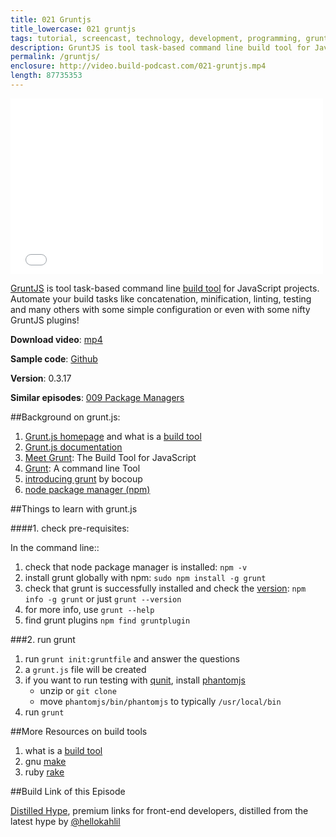 ```yaml
---
title: 021 Gruntjs
title_lowercase: 021 gruntjs
tags: tutorial, screencast, technology, development, programming, grunts, build, automation, javascript, npm, plugins, concat, minify, clean
description: GruntJS is tool task-based command line build tool for JavaScript projects. Automate your build tasks like concatenation, minification, linting, testing and many others with some simple configuration or even with some nifty GruntJS plugins!
permalink: /gruntjs/
enclosure: http://video.build-podcast.com/021-gruntjs.mp4
length: 87735353
---
```


<div id="video"><iframe src="//player.vimeo.com/video/53122660" width="500" height="281" frameborder="0" webkitallowfullscreen mozallowfullscreen allowfullscreen></iframe></div>

[GruntJS](http://gruntjs.com/) is tool task-based command line [build tool](http://en.wikipedia.org/wiki/Build_automation) for JavaScript projects. Automate your build tasks like concatenation, minification, linting, testing and many others with some simple configuration or even with some nifty GruntJS plugins!

<p><strong>Download video</strong>: <a href="http://video.build-podcast.com/021-gruntjs.mp4" download="build-podcast-021-gruntjs.mp4">mp4</a></p>

**Sample code**: [Github](https://github.com/sayanee/build-podcast/tree/master/021-gruntjs)

**Version**: 0.3.17

**Similar episodes**: [009 Package Managers](/package-managers)

##Background on grunt.js:

1. [Grunt.js homepage](http://gruntjs.com/) and what is a [build tool](http://en.wikipedia.org/wiki/Build_automation)
1. [Grunt.js documentation](https://github.com/gruntjs/grunt/blob/master/docs/toc.md)
1. [Meet Grunt](http://net.tutsplus.com/tutorials/javascript-ajax/meeting-grunt-the-build-tool-for-javascript/): The Build Tool for JavaScript
1. [Grunt](http://javascriptplayground.com/blog/2012/04/grunt-js-command-line-tutorial): A command line Tool
1. [introducing grunt](http://weblog.bocoup.com/introducing-grunt/) by bocoup
1. [node package manager (npm)](https://npmjs.org/)

##Things to learn with grunt.js

####1. check pre-requisites:

In the command line::

1. check that node package manager is installed: `npm -v`
2. install grunt globally with npm: `sudo npm install -g grunt`
3. check that grunt is successfully installed and check the [version](https://github.com/gruntjs/grunt#release-history): `npm info -g grunt` or just `grunt --version`
4. for more info, use `grunt --help`
5. find grunt plugins `npm find gruntplugin`

###2.  run grunt
1. run `grunt init:gruntfile` and answer the questions
2. a `grunt.js` file will be created
3. if you want to run testing with [qunit](http://qunitjs.com/), install [phantomjs](http://phantomjs.org/download.html)
    - unzip or `git clone`
    - move `phantomjs/bin/phantomjs` to typically `/usr/local/bin`
4. run `grunt`


##More Resources on build tools
1. what is a [build tool](http://en.wikipedia.org/wiki/Build_automation)
1. gnu [make](http://www.gnu.org/software/make/)
2. ruby [rake](http://rake.rubyforge.org/)

##Build Link of this Episode

[Distilled Hype](http://distilledhype.com/), premium links for front-end developers, distilled from the latest hype by [@hellokahlil](http://twitter.com/hellokahlil)
